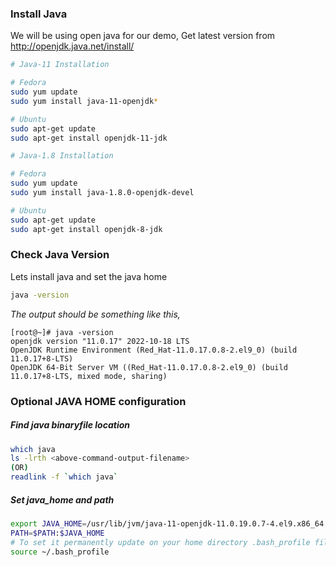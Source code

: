 ### Install Java
We will be using open java for our demo, Get latest version from http://openjdk.java.net/install/
```sh
# Java-11 Installation

# Fedora
sudo yum update
sudo yum install java-11-openjdk*

# Ubuntu
sudo apt-get update
sudo apt-get install openjdk-11-jdk
```
```sh
# Java-1.8 Installation

# Fedora
sudo yum update
sudo yum install java-1.8.0-openjdk-devel

# Ubuntu
sudo apt-get update
sudo apt-get install openjdk-8-jdk
```

### Check Java Version
Lets install java and set the java home
```sh
java -version
```

_The output should be something like this,_
```
[root@~]# java -version
openjdk version "11.0.17" 2022-10-18 LTS
OpenJDK Runtime Environment (Red_Hat-11.0.17.0.8-2.el9_0) (build 11.0.17+8-LTS)
OpenJDK 64-Bit Server VM ((Red_Hat-11.0.17.0.8-2.el9_0) (build 11.0.17+8-LTS, mixed mode, sharing)
```

### Optional JAVA HOME configuration
##### Find java binaryfile location
```sh
which java
ls -lrth <above-command-output-filename>
(OR)
readlink -f `which java`
```

##### Set java_home and path
```sh
export JAVA_HOME=/usr/lib/jvm/java-11-openjdk-11.0.19.0.7-4.el9.x86_64
PATH=$PATH:$JAVA_HOME
# To set it permanently update on your home directory .bash_profile file
source ~/.bash_profile
```
